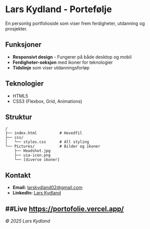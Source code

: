 
# Lars Kydland - Portefølje

En personlig portfolioside som viser frem ferdigheter, utdanning og prosjekter.

## Funksjoner

- **Responsivt design** - Fungerer på både desktop og mobil
- **Ferdigheter-seksjon** med ikoner for teknologier
- **Tidslinje** som viser utdanningsforløp

## Teknologier

- HTML5
- CSS3 (Flexbox, Grid, Animations)

## Struktur

```
/
├── index.html          # Hovedfil
├── css/
│   └── styles.css      # All styling
└── Pictures/           # Bilder og ikoner
    ├── Headshot.jpg
    ├── uia-icon.png
    └── [diverse ikoner]
```

## Kontakt

- **Email:** larskydland02@gmail.com
- **LinkedIn:** [Lars Kydland](https://www.linkedin.com/in/lars-kydland-aa930135a/)


##Live
https://portofolie.vercel.app/
---
*© 2025 Lars Kydland*
